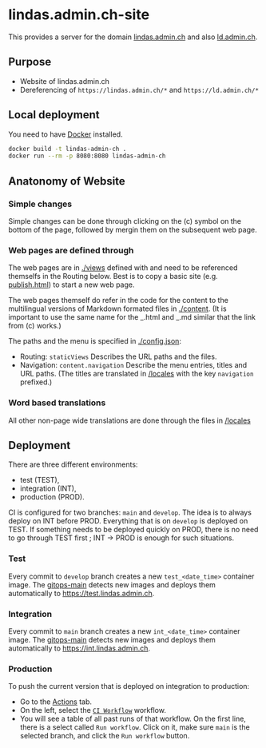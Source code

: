 # lindas.admin.ch-site

This provides a server for the domain [lindas.admin.ch](https://lindas.admin.ch) and also [ld.admin.ch](https://ld.admin.ch).

## Purpose

- Website of lindas.admin.ch
- Dereferencing of `https://lindas.admin.ch/*` and `https://ld.admin.ch/*`

## Local deployment

You need to have [Docker](https://docker.com/) installed.

```sh
docker build -t lindas-admin-ch .
docker run --rm -p 8080:8080 lindas-admin-ch
```

## Anatonomy of Website

### Simple changes

Simple changes can be done through clicking on the (c) symbol on the bottom of the page, followed by mergin them on the subsequent web page.

### Web pages are defined through

The web pages are in [./views](/views) defined with and need to be referenced themselfs in the Routing below. Best is to copy a basic site (e.g. [publish.html](/views/publish.html)) to start a new web page.

The web pages themself do refer in the code for the content to the multilingual versions of Markdown formated files in [./content](/content). (It is important to use the same name for the _.html and _.md similar that the link from (c) works.)

The paths and the menu is specified in [./config.json](config.json):

- Routing: `staticViews` Describes the URL paths and the files.
- Navigation: `content.navigation` Describe the menu entries, titles and URL paths. (The titles are translated in [/locales](/locales/) with the key `navigation` prefixed.)

### Word based translations

All other non-page wide translations are done through the files in [/locales](/locales/)

## Deployment

There are three different environments:

- test (TEST),
- integration (INT),
- production (PROD).

CI is configured for two branches: `main` and `develop`.
The idea is to always deploy on INT before PROD.
Everything that is on `develop` is deployed on TEST.
If something needs to be deployed quickly on PROD, there is no need to go through TEST first ; INT -> PROD is enough for such situations.

### Test

Every commit to `develop` branch creates a new `test_<date_time>` container image.
The [gitops-main](https://gitlab.ldbar.ch/vshn/gitops-main) detects new images and deploys them automatically to https://test.lindas.admin.ch.

### Integration

Every commit to `main` branch creates a new `int_<date_time>` container image.
The [gitops-main](https://gitlab.ldbar.ch/vshn/gitops-main) detects new images and deploys them automatically to https://int.lindas.admin.ch.

### Production

To push the current version that is deployed on integration to production:

- Go to the [Actions](https://github.com/SwissFederalArchives/lindas-admin-ch/actions) tab.
- On the left, select the [`CI Workflow`](https://github.com/SwissFederalArchives/lindas-admin-ch/actions/workflows/ci.yaml) workflow.
- You will see a table of all past runs of that workflow. On the first line, there is a select called `Run workflow`. Click on it, make sure `main` is the selected branch, and click the `Run workflow` button.
